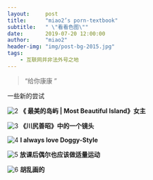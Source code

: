 ```yaml
---
layout:     post
title:      "miao2’s porn-textbook"
subtitle:   " \"看看色图\""
date:       2019-07-20 12:00:00
author:     "miao2"
header-img: "img/post-bg-2015.jpg"
tags:
    - 互联网并非法外号之地
---
```


> “给你康康 ”


一些新的尝试




![2](/Users/miaoo718/Documents/GitHub/miaotwo.github.io/img/porntextbook/02.jpg)
**《 最美的岛屿 | Most Beautiful Island》女主**


![3](/Users/miaoo718/Documents/GitHub/miaotwo.github.io/img/porntextbook/1.jpg)
**《川尻善昭》中的一个镜头**


![4](/Users/miaoo718/Documents/GitHub/miaotwo.github.io/img/porntextbook/03.png)
**I always love Doggy-Style**


![5](/Users/miaoo718/Documents/GitHub/miaotwo.github.io/img/porntextbook/4.png)
**放课后偶尔也应该做适量运动**


![6](/Users/miaoo718/Documents/GitHub/miaotwo.github.io/img/porntextbook/2.png)
**胡乱画的**

